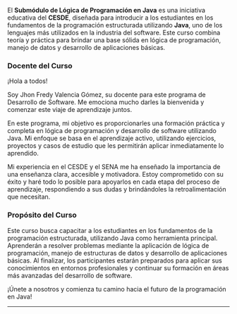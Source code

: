 El **Submódulo de Lógica de Programación en Java** es una iniciativa educativa del **CESDE**, diseñada para introducir a los estudiantes en los fundamentos de la programación estructurada utilizando **Java**, uno de los lenguajes más utilizados en la industria del software. Este curso combina teoría y práctica para brindar una base sólida en lógica de programación, manejo de datos y desarrollo de aplicaciones básicas.

### **Docente del Curso**
¡Hola a todos!

Soy Jhon Fredy Valencia Gómez, su docente para este programa de Desarrollo de Software. Me emociona mucho darles la bienvenida y comenzar este viaje de aprendizaje juntos.

En este programa, mi objetivo es proporcionarles una formación práctica y completa en lógica de programación y desarrollo de software utilizando Java. Mi enfoque se basa en el aprendizaje activo, utilizando ejercicios, proyectos y casos de estudio que les permitirán aplicar inmediatamente lo aprendido.

Mi experiencia en el CESDE y el SENA me ha enseñado la importancia de una enseñanza clara, accesible y motivadora. Estoy comprometido con su éxito y haré todo lo posible para apoyarlos en cada etapa del proceso de aprendizaje, respondiendo a sus dudas y brindándoles la retroalimentación que necesitan.

### **Propósito del Curso**
Este curso busca capacitar a los estudiantes en los fundamentos de la programación estructurada, utilizando Java como herramienta principal. Aprenderán a resolver problemas mediante la aplicación de lógica de programación, manejo de estructuras de datos y desarrollo de aplicaciones básicas. Al finalizar, los participantes estarán preparados para aplicar sus conocimientos en entornos profesionales y continuar su formación en áreas más avanzadas del desarrollo de software.

¡Únete a nosotros y comienza tu camino hacia el futuro de la programación en Java!  

---
